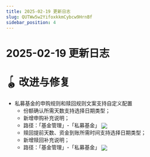 ```yaml
---
title: 2025-02-19 更新日志
slug: QUTWw5w2YifoxkkmCybcw9HrnBf
sidebar_position: 4
---
```



# 2025-02-19 更新日志

# 🪀 改进与修复

- 私募基金的申购规则和赎回规则文案支持自定义配置​
    - 份额确认所需天数支持选择日期类型；
    - 新增申购补充说明；
    - 路径：「基金管理」-「私募基金」
        <img src="/assets/TG0kbEpMcoEnYxxI9fHcL0y1nTf.png" src-width="3650" src-height="2166" align="center"/>
    - 赎回提前天数、资金到账所需时间支持选择日期类型；​
    - 新增赎回补充说明；
    - 路径：「基金管理」-「私募基金」
        <img src="/assets/KX4Hb5u9boGByvxqztHcNYVJnKb.png" src-width="3660" src-height="2158" align="center"/>

